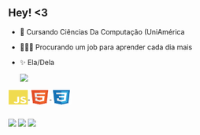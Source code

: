 ## Hey! <3
 
- 🌱 Cursando Ciências Da Computação (UniAmérica
- 👩🏾‍💻 Procurando um job para aprender cada dia mais
- ✨ Ela/Dela

  <div align = "start">
  <a href="https://github.com/AnaSantosFd">
  <img height="180em" src="https://github-readme-stats.vercel.app/api?username=AnaSantosFd&show_icons=true&theme=dark&include_all_commits=true&count_private=true"/>
</div>

  <img align="center" alt="Rafa-Js" height="30" width="40" src="https://raw.githubusercontent.com/devicons/devicon/master/icons/javascript/javascript-plain.svg">
  <img align="center" alt="Rafa-HTML" height="30" width="40" src="https://raw.githubusercontent.com/devicons/devicon/master/icons/html5/html5-original.svg">
  <img align="center" alt="Rafa-CSS" height="30" width="40" src="https://raw.githubusercontent.com/devicons/devicon/master/icons/css3/css3-original.svg">
 
  ##
  
  <a href="https://www.instagram.com/ana_santosfid/" target="_blank"><img src="https://img.shields.io/badge/-Instagram-%23E4405F?style=for-the-badge&logo=instagram&logoColor=white" target="_blank"></a>
  <a href = "mailto:aninha.santos2000@gmail.com"><img src="https://img.shields.io/badge/-Gmail-%23333?style=for-the-badge&logo=gmail&logoColor=white" target="_blank"></a>
  <a href="https://www.linkedin.com/in/ana-santos-3464b319a/" target="_blank"><img src="https://img.shields.io/badge/-LinkedIn-%230077B5?style=for-the-badge&logo=linkedin&logoColor=white" target="_blank"></a> 
 
 
